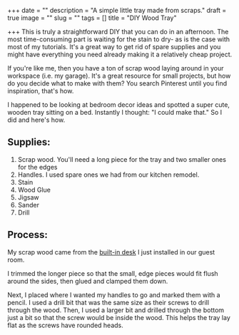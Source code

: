 +++
date = ""
description = "A simple little tray made from scraps."
draft = true
image = ""
slug = ""
tags = []
title = "DIY Wood Tray"

+++
This is truly a straightforward DIY that you can do in an afternoon. The most time-consuming part is waiting for the stain to dry- as is the case with most of my tutorials. It's a great way to get rid of spare supplies and you might have everything you need already making it a relatively cheap project.

If you're like me, then you have a ton of scrap wood laying around in your workspace (i.e. my garage). It's a great resource for small projects, but how do you decide what to make with them? You search Pinterest until you find inspiration, that's how.

I happened to be looking at bedroom decor ideas and spotted a super cute, wooden tray sitting on a bed. Instantly I thought: "I could make that." So I did and here's how.

## Supplies:

1.  Scrap wood. You'll need a long piece for the tray and two smaller ones for the edges
2.  Handles. I used spare ones we had from our kitchen remodel.
3.  Stain
4.  Wood Glue
5.  Jigsaw
6.  Sander
7.  Drill

## Process:

My scrap wood came from the [built-in desk](https://craftycody.com/crafts/built-in-desk-diy/) I just installed in our guest room.

I trimmed the longer piece so that the small, edge pieces would fit flush around the sides, then glued and clamped them down.

Next, I placed where I wanted my handles to go and marked them with a pencil. I used a drill bit that was the same size as their screws to drill through the wood. Then, I used a larger bit and drilled through the bottom just a bit so that the screw would be inside the wood. This helps the tray lay flat as the screws have rounded heads.